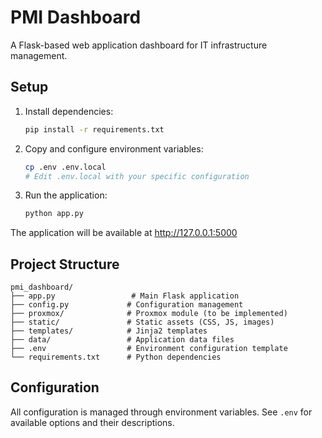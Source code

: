# PMI Dashboard

A Flask-based web application dashboard for IT infrastructure management.

## Setup

1. Install dependencies:
   ```bash
   pip install -r requirements.txt
   ```

2. Copy and configure environment variables:
   ```bash
   cp .env .env.local
   # Edit .env.local with your specific configuration
   ```

3. Run the application:
   ```bash
   python app.py
   ```

The application will be available at http://127.0.0.1:5000

## Project Structure

```
pmi_dashboard/
├── app.py                 # Main Flask application
├── config.py             # Configuration management
├── proxmox/              # Proxmox module (to be implemented)
├── static/               # Static assets (CSS, JS, images)
├── templates/            # Jinja2 templates
├── data/                 # Application data files
├── .env                  # Environment configuration template
└── requirements.txt      # Python dependencies
```

## Configuration

All configuration is managed through environment variables. See `.env` for available options and their descriptions.